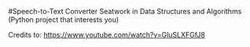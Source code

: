 #Speech-to-Text Converter
Seatwork in Data Structures and Algorithms (Python project that interests you)

Credits to:
https://www.youtube.com/watch?v=GluSLXFGfJ8
